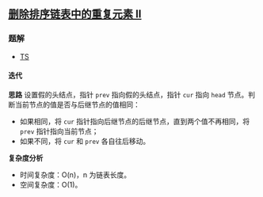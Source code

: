 ## [删除排序链表中的重复元素 II](https://leetcode.cn/problems/remove-duplicates-from-sorted-list-ii/)
### 题解
+ [TS](../../ts/128/82.ts)

#### 迭代
**思路**
设置假的头结点，指针 `prev` 指向假的头结点，指针 `cur` 指向 `head` 节点。判断当前节点的值是否与后继节点的值相同：
+ 如果相同，将 `cur` 指针指向后继节点的后继节点，直到两个值不再相同，将 `prev` 指针指向当前节点；
+ 如果不同，将 `cur` 和 `prev` 各自往后移动。

**复杂度分析**
+ 时间复杂度：O(n)，n 为链表长度。
+ 空间复杂度：O(1)。